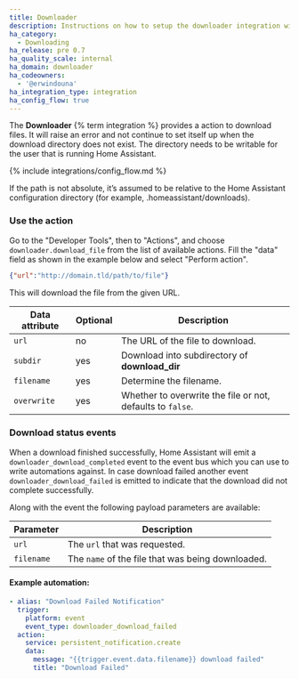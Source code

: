 ```yaml
---
title: Downloader
description: Instructions on how to setup the downloader integration with Home Assistant.
ha_category:
  - Downloading
ha_release: pre 0.7
ha_quality_scale: internal
ha_domain: downloader
ha_codeowners:
  - '@erwindouna'
ha_integration_type: integration
ha_config_flow: true
---
```


The **Downloader** {% term integration %} provides a action to download files. It will raise an error and not continue to set itself up when the download directory does not exist. The directory needs to be writable for the user that is running Home Assistant.

{% include integrations/config_flow.md %}

If the path is not absolute, it’s assumed to be relative to the Home Assistant configuration directory (for example, .homeassistant/downloads).

### Use the action

Go to the "Developer Tools", then to "Actions", and choose `downloader.download_file` from the list of available actions. Fill the "data" field as shown in the example below and select "Perform action".

```json
{"url":"http://domain.tld/path/to/file"}
```

This will download the file from the given URL.

| Data attribute | Optional | Description                                    |
| ---------------------- | -------- | ---------------------------------------------- |
| `url`                  |       no | The URL of the file to download.               |
| `subdir`               |      yes | Download into subdirectory of **download_dir** |
| `filename`             |      yes | Determine the filename.                        |
| `overwrite`            |      yes | Whether to overwrite the file or not, defaults to `false`. |

### Download status events

When a download finished successfully, Home Assistant will emit a `downloader_download_completed` event to the event bus which you can use to write automations against.
In case download failed another event `downloader_download_failed` is emitted to indicate that the download did not complete successfully.

Along with the event the following payload parameters are available:

| Parameter | Description                                                                                                                                                                                                                                                    |
|-----------|----------------------------------------------------------------------------------------------------------------------------------------------------------------------------------------------------------------------------------------------------------------|
| `url`  | The `url` that was requested.|                                                                                                                                      
| `filename`    | The `name` of the file that was being downloaded.|

#### Example automation:

```yaml
- alias: "Download Failed Notification"
  trigger:
    platform: event
    event_type: downloader_download_failed
  action:
    service: persistent_notification.create
    data:
      message: "{{trigger.event.data.filename}} download failed"
      title: "Download Failed"
 ```
